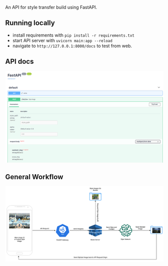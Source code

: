 An API for style transfer build using FastAPI.

## Running locally

- install requirements with `pip install -r requirements.txt`
- start API server with `uvicorn main:app --reload`
- navigate to `http://127.0.0.1:8000/docs` to test from web.

## API docs

![docs](docs.png)

## General Workflow

![workflow](workflow.png)
